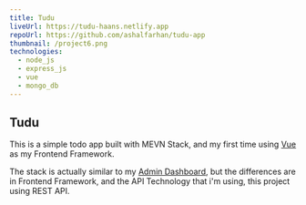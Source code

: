 ```yaml
---
title: Tudu
liveUrl: https://tudu-haans.netlify.app
repoUrl: https://github.com/ashalfarhan/tudu-app
thumbnail: /project6.png
technologies:
  - node_js
  - express_js
  - vue
  - mongo_db
---
```


## Tudu

This is a simple todo app built with MEVN Stack, and my first time using [Vue](https://v3.vuejs.org) as my Frontend Framework.

The stack is actually similar to my [Admin Dashboard](/project/merng-dashboard), but the differences are in Frontend Framework, and the API Technology that i'm using, this project using REST API.
